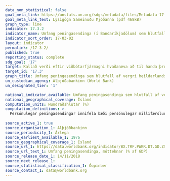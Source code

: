 ```yaml
---
data_non_statistical: false
goal_meta_link: https://unstats.un.org/sdgs/metadata/files/Metadata-17-03-02.pdf
goal_meta_link_text: Lýsigögn Sameinuðu Þjóðanna (pdf 468kB)
graph_type: line
indicator: 17.3.2
indicator_name: Umfang peningasendinga (í Bandaríkjadölum) sem hlutfall af vergri heildarlandsframleiðslu.
indicator_sort_order: 17-03-02
layout: indicator
permalink: /17-3-2/
published: true
reporting_status: complete
sdg_goal: '17'
target: Kallað verði eftir viðbótarfjármagni hvaðanæva að til handa þróunarlöndum.
target_id: '17.3'
graph_title: Umfang peningasendinga sem hlutfall af vergri heildarlandsframleiðslu.
un_custodian_agency: Alþjóðabankinn (World Bank)
un_designated_tier: '1'

national_indicator_available: Umfang peningasendinga sem hlutfall af vergri heildarlandsframleiðslu.
national_geographical_coverage: Ísland
computation_units: Hundraðshlutar (%)
computation_definitions: >-
  Persónulegar peningasendingar innifela bæði persónulegar millifærslur og laun starfsmanna. Persónulegar millifærslur innifela allar núverandi millifærslur eða greiðslur sem eiga sér stað milli innlendra og erlendra heimila. Þannig innifela persónulegar millifærslur allar millifærslur milli innlendra og erlendra einstaklinga. Laun starfsmanna fela í sér allar tekjur tímabundinna starfsmanna sem starfa í hagkerfi hvar þeir eru ekki ríkisborgarar, sem og laun sem ríkisborgarar þiggja frá erlendum vinnuveitenda. Mælikvarðinn sýnir summu þessa tveggja þátta eins og skilgreint er í sjöttu útgáfu handbókar Alþjóðagjaldeyrissjóðsins um stöðlun greiðslujafnaðar.
  
source_active_1: true
source_organisation_1: Alþjóðbankinn
source_periodicity_1: Árlega 
source_earliest_available_1: 1976
source_geographical_coverage_1: Ísland
source_url_1: https://data.worldbank.org/indicator/BX.TRF.PWKR.DT.GD.ZS
source_url_text_1: Umfang peningasendinga, mótteknar (% af GDP)
source_release_date_1: 14/11/2018
source_next_release_1: 
source_statistical_classification_1: Óopinber
source_contact_1: data@worldbank.org
---
```

